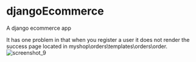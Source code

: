 # djangoEcommerce
A django ecommerce app

It has one problem in that when you register a user it does not render the success page located in myshop\orders\templates\orders\order.
![screenshot_9](https://user-images.githubusercontent.com/21030885/44479964-046a5380-a67d-11e8-97ad-e32dcdc33324.jpg)
